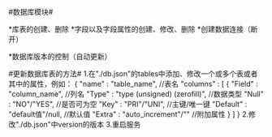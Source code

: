 #数据库模块#

*库表的创建、删除
*字段以及字段属性的创建、修改、删除
*创建数据连接（断开）

*数据库版本的控制（自动更新）

#更新数据库表的方法#
1.在"./db.json"的tables中添加、修改一个或多个表或者其中的属性，例如：
{
  "name" : "table_name",                                //表名
  "columns" : [
    {
      "Field"   : "column_name",                        //列名
      "Type"    : "type (unsigned) (zerofill)",         //数据类型
      "Null"    : "NO"/"YES",                           //是否可为空
      "Key"     : "PRI"/"UNI",                          //主键/唯一键
      "Default" : "default值"/null,                     //默认值
      "Extra"   : "auto_increment"/""                   //附加属性
    }
  ]
}
2.修改"./db.json"中version的版本
3.重启服务